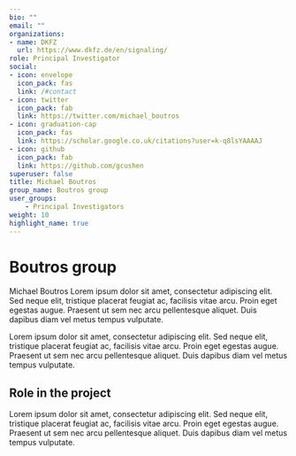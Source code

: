 ```yaml
---
bio: ""
email: ""
organizations:
- name: DKFZ
  url: https://www.dkfz.de/en/signaling/
role: Principal Investigator
social:
- icon: envelope
  icon_pack: fas
  link: /#contact
- icon: twitter
  icon_pack: fab
  link: https://twitter.com/michael_boutros
- icon: graduation-cap
  icon_pack: fas
  link: https://scholar.google.co.uk/citations?user=k-q8lsYAAAAJ
- icon: github
  icon_pack: fab
  link: https://github.com/gcushen
superuser: false
title: Michael Boutros
group_name: Boutros group
user_groups:
    - Principal Investigators
weight: 10
highlight_name: true
---
```


# Boutros group

Michael Boutros Lorem ipsum dolor sit amet, consectetur adipiscing elit. Sed neque elit, tristique placerat feugiat ac, facilisis vitae arcu. Proin eget egestas augue. Praesent ut sem nec arcu pellentesque aliquet. Duis dapibus diam vel metus tempus vulputate.

Lorem ipsum dolor sit amet, consectetur adipiscing elit. Sed neque elit, tristique placerat feugiat ac, facilisis vitae arcu. Proin eget egestas augue. Praesent ut sem nec arcu pellentesque aliquet. Duis dapibus diam vel metus tempus vulputate.

## Role in the project

Lorem ipsum dolor sit amet, consectetur adipiscing elit. Sed neque elit, tristique placerat feugiat ac, facilisis vitae arcu. Proin eget egestas augue. Praesent ut sem nec arcu pellentesque aliquet. Duis dapibus diam vel metus tempus vulputate.
